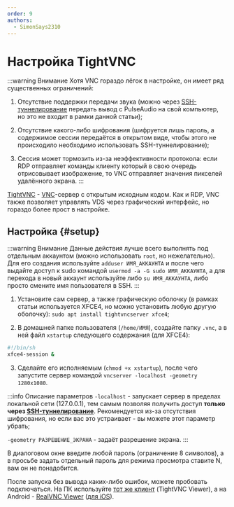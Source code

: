 ```yaml
---
order: 9
authors:
  - SimonSays2310
---
```


# Настройка TightVNC

:::warning Внимание
Хотя VNC гораздо лёгок в настройке, он имеет ряд существенных ограничений:

1. Отсутствие поддержки передачи звука (можно через [SSH-туннелирование](/vds/sshtunnel) передать вывод с PulseAudio на свой компьютер, но это не входит в рамки данной статьи);

2. Отсутствие какого-либо шифрования (шифруется лишь пароль, а содержимое сессии передаётся в открытом виде, чтобы этого не происходило необходимо использовать SSH-туннелирование);

3. Сессия может тормозить из-за неэффективности протокола: если RDP отправляет команды клиенту который в свою очередь отрисовывает изображение, то VNC отправляет значения пикселей удалённого экрана.
:::

[TightVNC](https://www.tightvnc.com/) - [VNC](https://ru.wikipedia.org/wiki/Virtual_Network_Computing)-сервер с открытым исходным кодом. Как и RDP, VNC также позволяет управлять VDS через графический интерфейс, но гораздо более прост в настройке.

## Настройка {#setup}

:::warning Внимание
Данные действия лучше всего выполнять под отдельным аккаунтом (можно использовать `root`, но нежелательно). Для его создания используйте `adduser ИМЯ_АККАУНТА` и после чего выдайте доступ к sudo командой `usermod -a -G sudo ИМЯ_АККАУНТА`, а для перехода в новый аккаунт используйте либо `su ИМЯ_АККАУНТА`, либо просто смените имя пользователя в SSH.
:::

1. Установите сам сервер, а также графическую оболочку (в рамках статьи используется XFCE4, но можно установить любую другую оболочку): `sudo apt install tightvncserver xfce4`;

2. В домашней папке пользователя (`/home/ИМЯ`), создайте папку `.vnc`, а в ней файл `xstartup` следующего содержания (для XFCE4):

```sh
#!/bin/sh
xfce4-session &
```

3. Сделайте его исполняемым (`chmod +x xstartup`), после чего запустите сервер командой `vncserver -localhost -geometry 1280x1080`.

:::info Описание параметров
`-localhost` - запускает сервер в пределах локальной сети (127.0.0.1), тем самым позволяя получить доступ **только через [SSH-туннелирование](/vds/sshtunnel)**. Рекомендуется из-за отсутствия шифрования, но если вас это устраивает - вы можете этот параметр убрать;

`-geometry РАЗРЕШЕНИЕ_ЭКРАНА` - задаёт разрешение экрана.
:::

В диалоговом окне введите любой пароль (ограничение 8 символов), а в просьбе задать отдельный пароль для режима просмотра ставите N, вам он не понадобится.

После запуска без вывода каких-либо ошибок, можете пробовать подключаться. На ПК используйте [тот же клиент](https://www.tightvnc.com/download.php) (TightVNC Viewer), а на Android - [RealVNC Viewer](https://play.google.com/store/apps/details?id=com.realvnc.viewer.android) ([для iOS](https://apps.apple.com/us/app/realvnc-viewer-remote-desktop/id352019548)).
